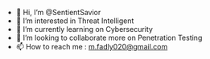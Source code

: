 - 👋 Hi, I’m @SentientSavior
- 👀 I’m interested in Threat Intelligent
- 🌱 I’m currently learning on Cybersecurity
- 💞️ I’m looking to collaborate more on Penetration Testing
- 📫 How to reach me : m.fadly020@gmail.com

<!---
SentientSavior/SentientSavior is a ✨ special ✨ repository because its `README.md` (this file) appears on your GitHub profile.
You can click the Preview link to take a look at your changes.
--->
